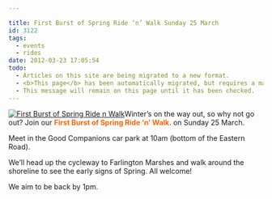 ```yaml
---

title: First Burst of Spring Ride ‘n’ Walk Sunday 25 March
id: 3122
tags:
  - events
  - rides
date: 2012-03-23 17:05:54
todo:
  - Articles on this site are being migrated to a new format.
  - <b>This page</b> has been automatically migrated, but requires a manual check-&amp;-tune to ensure the format and links all work as expected.
  - This message will remain on this page until it has been checked.
---
```


[![First Burst of Spring Ride n Walk](http://www.pompeybug.co.uk/wp-content/uploads/2012/03/spring-r-and-w-poster-pdf-142x200.jpg "First Burst of Spring Ride n Walk")](/assets/spring-r-and-w-poster-pdf-142x200.jpg)Winter’s on the way out, so why not go out? Join our <span style="color: #ff6600;">**First Burst of Spring Ride ‘n’ Walk**</span>. on Sunday 25 March.

Meet in the Good Companions car park at 10am (bottom of the Eastern Road).

We’ll head up the cycleway to Farlington Marshes and walk around the shoreline to see the early signs of Spring. All welcome!

We aim to be back by 1pm.